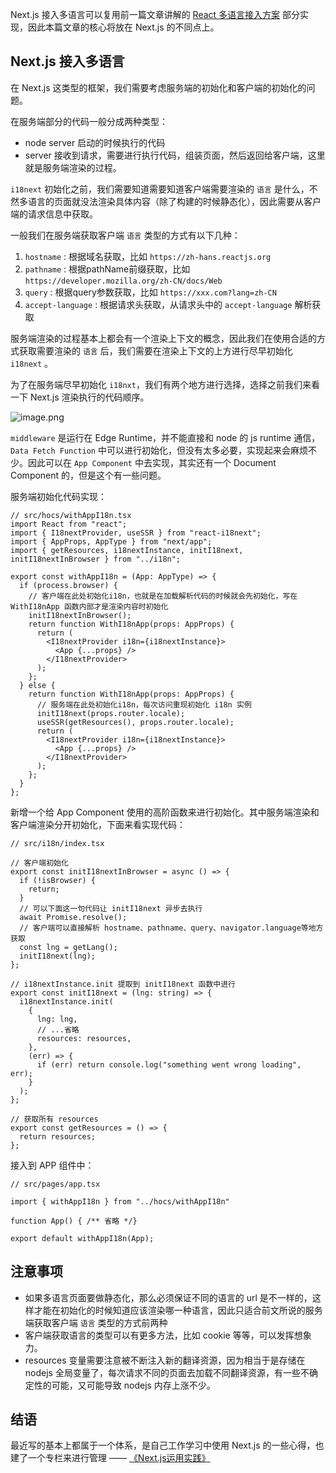 Next.js 接入多语言可以复用前一篇文章讲解的 [React 多语言接入方案](https://juejin.cn/post/7197782794674798648) 部分实现，因此本篇文章的核心将放在 Next.js 的不同点上。

## Next.js 接入多语言

在 Next.js 这类型的框架，我们需要考虑服务端的初始化和客户端的初始化的问题。

在服务端部分的代码一般分成两种类型：

- node server 启动的时候执行的代码
- server 接收到请求，需要进行执行代码，组装页面，然后返回给客户端，这里就是服务端渲染的过程。

`i18next` 初始化之前，我们需要知道需要知道客户端需要渲染的 `语言` 是什么，不然多语言的页面就没法渲染具体内容（除了构建的时候静态化），因此需要从客户端的请求信息中获取。

一般我们在服务端获取客户端 `语言` 类型的方式有以下几种：

1. `hostname` : 根据域名获取，比如 `https://zh-hans.reactjs.org`
2. `pathname` : 根据pathName前缀获取，比如 `https://developer.mozilla.org/zh-CN/docs/Web`
3. `query` : 根据query参数获取，比如 `https://xxx.com?lang=zh-CN`
4. `accept-language` : 根据请求头获取，从请求头中的 `accept-language` 解析获取

服务端渲染的过程基本上都会有一个渲染上下文的概念，因此我们在使用合适的方式获取需要渲染的 `语言` 后，我们需要在渲染上下文的上方进行尽早初始化 `i18next` 。

为了在服务端尽早初始化 `i18nxt`，我们有两个地方进行选择，选择之前我们来看一下 Next.js 渲染执行的代码顺序。

![image.png](https://p9-juejin.byteimg.com/tos-cn-i-k3u1fbpfcp/c217477cc7284bdaa4f05aa39c8f80f1~tplv-k3u1fbpfcp-watermark.image?)

`middleware` 是运行在 Edge Runtime，并不能直接和 node 的 js runtime 通信，`Data Fetch Function` 中可以进行初始化，但没有太多必要，实现起来会麻烦不少。因此可以在 `App Component` 中去实现，其实还有一个 Document Component 的，但是这个有一些问题。

服务端初始化代码实现：

```tsx
// src/hocs/withAppI18n.tsx
import React from "react";
import { I18nextProvider, useSSR } from "react-i18next";
import { AppProps, AppType } from "next/app";
import { getResources, i18nextInstance, initI18next, initI18nextInBrowser } from "../i18n";

export const withAppI18n = (App: AppType) => {
  if (process.browser) {
    // 客户端在此处初始化i18n，也就是在加载解析代码的时候就会先初始化，写在 WithI18nApp 函数内部才是渲染内容时初始化
    initI18nextInBrowser();
    return function WithI18nApp(props: AppProps) {
      return (
        <I18nextProvider i18n={i18nextInstance}>
          <App {...props} />
        </I18nextProvider>
      );
    };
  } else {
    return function WithI18nApp(props: AppProps) {
      // 服务端在此处初始化i18n，每次访问重现初始化 i18n 实例
      initI18next(props.router.locale);
      useSSR(getResources(), props.router.locale);
      return (
        <I18nextProvider i18n={i18nextInstance}>
          <App {...props} />
        </I18nextProvider>
      );
    };
  }
};
```

新增一个给 App Component 使用的高阶函数来进行初始化。其中服务端渲染和客户端渲染分开初始化，下面来看实现代码：

```tsx
// src/i18n/index.tsx

// 客户端初始化
export const initI18nextInBrowser = async () => {
  if (!isBrowser) {
    return;
  }
  // 可以下面这一句代码让 initI18next 异步去执行
  await Promise.resolve();
  // 客户端可以直接解析 hostname、pathname、query、navigator.language等地方获取
  const lng = getLang();
  initI18next(lng);
};

// i18nextInstance.init 提取到 initI18next 函数中进行
export const initI18next = (lng: string) => {
  i18nextInstance.init(
    {
      lng: lng,
      // ...省略
      resources: resources,
    },
    (err) => {
      if (err) return console.log("something went wrong loading", err);
    }
  );
};

// 获取所有 resources
export const getResources = () => {
  return resources;
};

```

接入到 APP 组件中：

```
// src/pages/app.tsx

import { withAppI18n } from "../hocs/withAppI18n"

function App() { /** 省略 */}

export default withAppI18n(App);
```

## 注意事项

- 如果多语言页面要做静态化，那么必须保证不同的语言的 url 是不一样的，这样才能在初始化的时候知道应该渲染哪一种语言，因此只适合前文所说的服务端获取客户端 `语言` 类型的方式前两种
- 客户端获取语言的类型可以有更多方法，比如 cookie 等等，可以发挥想象力。
- resources 变量需要注意被不断注入新的翻译资源，因为相当于是存储在 nodejs 全局变量了，每次请求不同的页面去加载不同翻译资源，有一些不确定性的可能，又可能导致 nodejs 内存上涨不少。

## 结语

最近写的基本上都属于一个体系，是自己工作学习中使用 Next.js 的一些心得，也建了一个专栏来进行管理 —— [《Next.js运用实践》](https://juejin.cn/column/7196868559125250104)
